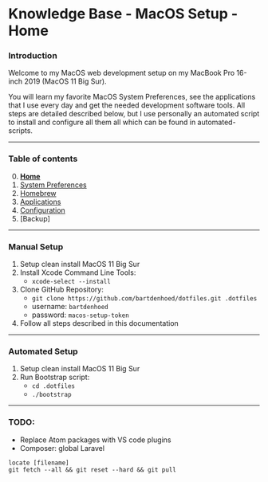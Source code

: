 # Knowledge Base - MacOS Setup - Home

### Introduction
Welcome to my MacOS web development setup on my MacBook Pro 16-inch 2019 (MacOS 11 Big Sur).

You will learn my favorite MacOS System Preferences, see the applications that I use every day and get the needed development software tools. All steps are detailed described below, but I use personally an automated script to install and configure all them all which can be found in automated-scripts.

---

### Table of contents
0. [**Home**](https://github.com/bartdenhoed/wiki/blob/master/macos-setup/0-home.md)
1. [System Preferences](https://github.com/bartdenhoed/wiki/blob/master/macos-setup/1-system-preferences.md)
2. [Homebrew](https://github.com/bartdenhoed/wiki/blob/master/macos-setup/2-homebrew.md)
3. [Applications](https://github.com/bartdenhoed/wiki/blob/master/macos-setup/3-applications.md)
4. [Configuration](https://github.com/bartdenhoed/wiki/blob/master/macos-setup/4-configuration.md)
6. [Backup]

---

### Manual Setup
1. Setup clean install MacOS 11 Big Sur
2. Install Xcode Command Line Tools:
	- `xcode-select --install`
3. Clone GitHub Repository:
	- `git clone https://github.com/bartdenhoed/dotfiles.git .dotfiles`
	- username: `bartdenhoed`
	- password: `macos-setup-token`
4. Follow all steps described in this documentation

---

### Automated Setup
1. Setup clean install MacOS 11 Big Sur
2. Run Bootstrap script:
	- `cd .dotfiles`
	- `./bootstrap`

---

### TODO:

- Replace Atom packages with VS code plugins
- Composer: global Laravel


```
locate [filename]
git fetch --all && git reset --hard && git pull
```
